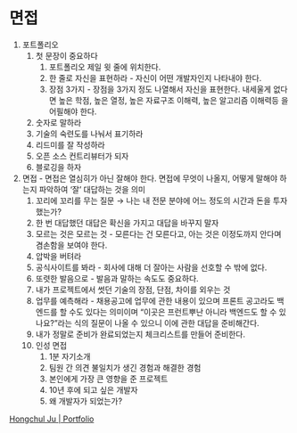 # 면접

1. 포트폴리오 
    1. 첫 문장이 중요하다
        1. 포트폴리오 제일 윗 줄에 위치한다.
        2. 한 줄로 자신을 표현하라 - 자신이 어떤 개발자인지 나타내야 한다.
        3. 장점 3가지 - 장점을 3가지 정도 나열해서 자신을 표현한다. 내세울게 없다면 높은 학점, 높은 열정, 높은 자료구조 이해력, 높은 알고리즘 이해력등 을 어필해야 한다.
    2. 숫자로 말하라
    3. 기술의 숙련도를 나눠서 표기하라
    4. 리드미를 잘 작성하라
    5. 오픈 소스 컨트리뷰터가 되자
    6. 블로깅을 하자
2. 면접 - 면접은 열심히가 아닌 잘해야 한다. 면접에 무엇이 나올지, 어떻게 말해야 하는지 파악하여 ‘잘’ 대답하는 것을 의미
    1. 꼬리에 꼬리를 무는 질문 → 나는 내 전문 분야에 어느 정도의 시간과 돈을 투자했는가?
    2. 한 번 대답했던 대답은 확신을 가지고 대답을 바꾸지 말자
    3. 모르는 것은 모르는 것 - 모른다는 건 모른다고, 아는 것은 이정도까지 안다며 겸손함을 보여야 한다.
    4. 압박을 버텨라
    5. 공식사이트를 봐라 - 회사에 대해 더 잘아는 사람을 선호할 수 밖에 없다.
    6. 또렷한 발음으로 - 발음과 말하는 속도도 중요하다.
    7. 내가 프로젝트에서 썻던 기술의 장점, 단점, 차이를 외우는 것
    8. 업무를 예측해라 - 채용공고에 업무에 관한 내용이 있으며 프론트 공고라도 백엔드를 할 수도 있다는 의미이며 “이곳은 프런트뿌난 아니라 백엔드도 할 수 있나요?”라는 식의 질문이 나올 수 있으니 이에 관한 대답을 준비해간다.
    9. 내가 정말로 준비가 완료되었는지 체크리스트를 만들어 준비한다.
    10. 인성 면접
        1. 1분 자기소개
        2. 팀원 간 의견 불일치가 생긴 경험과 해결한 경험
        3. 본인에게 가장 큰 영향을 준 프로젝트
        4. 10년 후에 되고 싶은 개발자
        5. 왜 개발자가 되었는가?

[Hongchul Ju | Portfolio](https://wnghdcjfe.github.io/)
